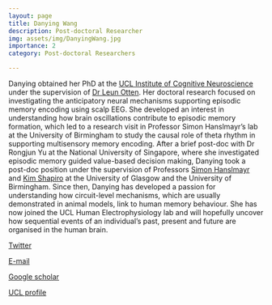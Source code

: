 ```yaml
---
layout: page
title: Danying Wang
description: Post-doctoral Researcher
img: assets/img/DanyingWang.jpg
importance: 2
category: Post-doctoral Researchers

---
```


Danying obtained her PhD at the [UCL Institute of Cognitive Neuroscience](https://www.ucl.ac.uk/icn/institute-cognitive-neuroscience) under the supervision of [Dr Leun Otten](https://www.ucl.ac.uk/brain-sciences/people/dr-leun-otten). Her doctoral research focused on investigating the anticipatory neural mechanisms supporting episodic memory encoding using scalp EEG. She developed an interest in understanding how brain oscillations contribute to episodic memory formation, which led to a research visit in Professor Simon Hanslmayr’s lab at the University of Birmingham to study the causal role of theta rhythm in supporting multisensory memory encoding. After a brief post-doc with Dr Rongjun Yu at the National University of Singapore, where she investigated episodic memory guided value-based decision making, Danying took a post-doc position under the supervision of Professors [Simon Hanslmayr](https://hanslmayr.github.io/) and [Kim Shapiro](https://research.birmingham.ac.uk/en/persons/kim-shapiro) at the University of Glasgow and the University of Birmingham. Since then, Danying has developed a passion for understanding how circuit-level mechanisms, which are usually demonstrated in animal models, link to human memory behaviour. She has now joined the UCL Human Electrophysiology lab and will hopefully uncover how sequential events of an individual’s past, present and future are organised in the human brain. 

[Twitter](https://twitter.com/WangDanying)
  
[E-mail](mailto:danying.wang.09@ucl.ac.uk)  
  
[Google scholar](https://scholar.google.com/citations?user=lXGCk3UAAAAJ&hl=en)  
  
[UCL profile](https://iris.ucl.ac.uk/iris/browse/profile?upi=DWANG71)  
